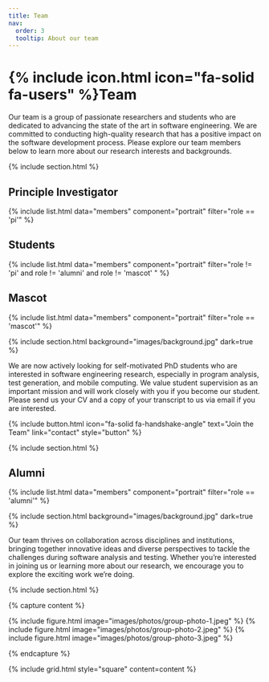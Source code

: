 ```yaml
---
title: Team
nav:
  order: 3
  tooltip: About our team
---
```


# {% include icon.html icon="fa-solid fa-users" %}Team

Our team is a group of passionate researchers and students who are dedicated to advancing the state of the art in software engineering. We are committed to conducting high-quality research that has a positive impact on the software development process.
Please explore our team members below to learn more about our research interests and backgrounds.

{% include section.html %}

## Principle Investigator

{% include list.html data="members" component="portrait" filter="role == 'pi'" %}


## Students

{% include list.html data="members" component="portrait" filter="role != 'pi' and role != 'alumni' and role != 'mascot' " %}

## Mascot

{% include list.html data="members" component="portrait" filter="role == 'mascot'" %}

{% include section.html background="images/background.jpg" dark=true %}

We are now actively looking for self-motivated PhD students who are interested in software engineering research, especially in program analysis, test generation, and mobile computing. We value student supervision as an important mission and will work closely with you if you become our student. Please send us your CV and a copy of your transcript to us via email if you are interested.

{% include button.html icon="fa-solid fa-handshake-angle" text="Join the Team" link="contact" style="button" %}

{% include section.html %}

## Alumni

{% include list.html data="members" component="portrait" filter="role == 'alumni'" %}

{% include section.html background="images/background.jpg" dark=true %}

Our team thrives on collaboration across disciplines and institutions, bringing together innovative ideas and diverse perspectives to tackle the challenges during software analysis and testing. Whether you’re interested in joining us or learning more about our research, we encourage you to explore the exciting work we’re doing.

{% include section.html %}

{% capture content %}

{% include figure.html image="images/photos/group-photo-1.jpeg" %}
{% include figure.html image="images/photos/group-photo-2.jpeg" %}
{% include figure.html image="images/photos/group-photo-3.jpeg" %}

{% endcapture %}

{% include grid.html style="square" content=content %}
